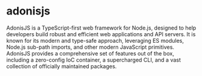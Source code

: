 # adonisjs
AdonisJS is a TypeScript-first web framework for Node.js, designed to help developers build robust and efficient web applications and API servers. It is known for its modern and type-safe approach, leveraging ES modules, Node.js sub-path imports, and other modern JavaScript primitives. AdonisJS provides a comprehensive set of features out of the box, including a zero-config IoC container, a supercharged CLI, and a vast collection of officially maintained packages.
